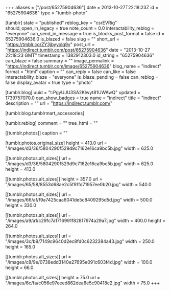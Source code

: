 +++
aliases = ["/post/65275904636"]
date = 2013-10-27T22:18:23Z
id = "65275904636"
type = "tumblr-photo"

[tumblr]
state = "published"
reblog_key = "csrEVRig"
should_open_in_legacy = true
note_count = 0.0
interactability_reblog = "everyone"
can_send_in_message = true
is_blocks_post_format = false
id = 65275904636.0
is_blazed = false
slug = ""
short_url = "https://tmblr.co/ZY3jbyyolq9y"
post_url = "https://indirect.tumblr.com/post/65275904636"
date = "2013-10-27 22:18:23 GMT"
timestamp = 1382912303.0
id_string = "65275904636"
can_blaze = false
summary = ""
image_permalink = "https://indirect.tumblr.com/image/65275904636"
blog_name = "indirect"
format = "html"
caption = ""
can_reply = false
can_like = false
interactability_blaze = "everyone"
is_blaze_pending = false
can_reblog = false
display_avatar = true
type = "photo"

[tumblr.blog]
uuid = "t:PgyUJU3SA2Klwyt81UWAwQ"
updated = 1739757070.0
can_show_badges = true
name = "indirect"
title = "indirect"
description = ""
url = "https://indirect.tumblr.com/"

[tumblr.blog.tumblrmart_accessories]

[tumblr.reblog]
comment = ""
tree_html = ""

[[tumblr.photos]]
caption = ""

[tumblr.photos.original_size]
height = 413.0
url = "/images/d3/36/5804290f529d9c7162e16ca9bc5b.jpg"
width = 625.0

[[tumblr.photos.alt_sizes]]
url = "/images/d3/36/5804290f529d9c7162e16ca9bc5b.jpg"
width = 625.0
height = 413.0

[[tumblr.photos.alt_sizes]]
height = 357.0
url = "/images/65/58/8553d68ae2c5f91fd71957ee0b20.jpg"
width = 540.0

[[tumblr.photos.alt_sizes]]
url = "/images/66/af/f9a7425caa6041de5c8409295d5d.jpg"
width = 500.0
height = 330.0

[[tumblr.photos.alt_sizes]]
url = "/images/a9/a1/c29fc7a1716991f82817974a29a7.jpg"
width = 400.0
height = 264.0

[[tumblr.photos.alt_sizes]]
url = "/images/3c/b9/7149c9640d2ec8fd0c6232384a43.jpg"
width = 250.0
height = 165.0

[[tumblr.photos.alt_sizes]]
url = "/images/c8/9e/0738edd3140e27695e091c603f4d.jpg"
width = 100.0
height = 66.0

[[tumblr.photos.alt_sizes]]
height = 75.0
url = "/images/6c/fa/c056e97eeed862dea6e5c90418c2.jpg"
width = 75.0
+++
